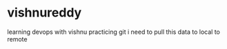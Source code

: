 # vishnureddy
learning devops with vishnu
practicing git
i need to pull this data to local to remote

